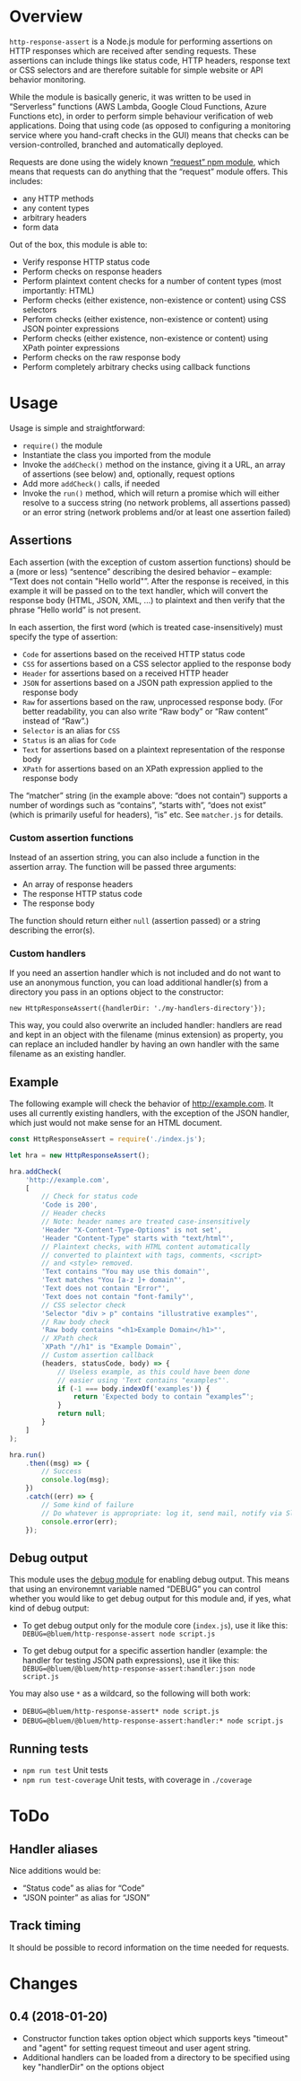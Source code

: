 # Overview

`http-response-assert` is a Node.js module for performing assertions on HTTP responses which are received after sending requests. These assertions can include things like status code, HTTP headers, response text or CSS selectors and are therefore suitable for simple website or API behavior monitoring.

While the module is basically generic, it was written to be used in “Serverless” functions (AWS Lambda, Google Cloud Functions, Azure Functions etc), in order to perform simple behaviour verification of web applications. Doing that using code (as opposed to configuring a monitoring service where you hand-craft checks in the GUI) means that checks can be version-controlled, branched and automatically deployed.

Requests are done using the widely known [“request” npm module](https://www.npmjs.com/package/request), which means that requests can do anything that the “request” module offers. This includes:

* any HTTP methods
* any content types
* arbitrary headers
* form data

Out of the box, this module is able to:

* Verify response HTTP status code
* Perform checks on response headers
* Perform plaintext content checks for a number of content types (most importantly: HTML)
* Perform checks (either existence, non-existence or content) using CSS selectors
* Perform checks (either existence, non-existence or content) using JSON pointer expressions
* Perform checks (either existence, non-existence or content) using XPath pointer expressions
* Perform checks on the raw response body
* Perform completely arbitrary checks using callback functions


# Usage

Usage is simple and straightforward:

* ``require()`` the module
* Instantiate the class you imported from the module
* Invoke the `addCheck()` method on the instance, giving it a URL, an array of assertions (see below) and, optionally, request options
* Add more `addCheck()` calls, if needed
* Invoke the `run()` method, which will return a promise which will either resolve to a success string (no network problems, all assertions passed) or an error string (network problems and/or at least one assertion failed)

## Assertions
Each assertion (with the exception of custom assertion functions) should be a (more or less) “sentence” describing the desired behavior – example: “Text does not contain "Hello world"”. After the response is received, in this example it will be passed on to the text handler, which will convert the response body (HTML, JSON, XML, ...) to plaintext and then verify that the phrase “Hello world” is not present.

In each assertion, the first word (which is treated case-insensitively) must specify the type of assertion:

* `Code` for assertions based on the received HTTP status code
* `CSS` for assertions based on a CSS selector applied to the response body
* `Header` for assertions based on a received HTTP header
* `JSON` for assertions based on a JSON path expression applied to the response body
* `Raw` for assertions based on the raw, unprocessed response body. (For better readability, you can also write “Raw body” or “Raw content” instead of “Raw”.)
* `Selector` is an alias for `CSS`
* `Status` is an alias for `Code`
* `Text` for assertions based on a plaintext representation of the response body
* `XPath` for assertions based on an XPath expression applied to the response body

The “matcher” string (in the example above: “does not contain”) supports a number of wordings such as “contains”, “starts with”, “does not exist” (which is primarily useful for headers), “is” etc. See `matcher.js` for details.


###  Custom assertion functions

Instead of an assertion string, you can also include a function in the assertion array. The function will be passed three arguments:

* An array of response headers
* The response HTTP status code
* The response body

The function should return either `null` (assertion passed) or a string describing the error(s).


### Custom handlers

If you need an assertion handler which is not included and do not want to use an anonymous function, you can load additional handler(s) from a directory you pass in an options object to the constructor:

    new HttpResponseAssert({handlerDir: './my-handlers-directory'});

This way, you could also overwrite an included handler: handlers are read and kept in an object with the filename (minus extension) as property, you can replace an included handler by having an own handler with the same filename as an existing handler.


## Example
The following example will check the behavior of http://example.com. It uses all currently existing handlers, with the exception of the JSON handler, which just would not make sense for an HTML document.

```js
const HttpResponseAssert = require('./index.js');

let hra = new HttpResponseAssert();

hra.addCheck(
    'http://example.com',
    [
        // Check for status code
        'Code is 200',
        // Header checks
        // Note: header names are treated case-insensitively
        'Header "X-Content-Type-Options" is not set',
        'Header "Content-Type" starts with "text/html"',
        // Plaintext checks, with HTML content automatically
        // converted to plaintext with tags, comments, <script>
        // and <style> removed.
        'Text contains "You may use this domain"',
        'Text matches "You [a-z ]+ domain"',
        'Text does not contain "Error"',
        'Text does not contain "font-family"',
        // CSS selector check
        'Selector "div > p" contains "illustrative examples"',
        // Raw body check
        'Raw body contains "<h1>Example Domain</h1>"',
        // XPath check
        `XPath "//h1" is "Example Domain"`,
        // Custom assertion callback
        (headers, statusCode, body) => {
            // Useless example, as this could have been done
            // easier using 'Text contains "examples"'.
            if (-1 === body.indexOf('examples')) {
                return 'Expected body to contain “examples”';
            }
            return null;
        }
    ]
);

hra.run()
    .then((msg) => {
        // Success
        console.log(msg);
    })
    .catch((err) => {
        // Some kind of failure
        // Do whatever is appropriate: log it, send mail, notify via Slack, ...
        console.error(err);
    });
```


## Debug output

This module uses the [debug module](https://www.npmjs.com/package/debug) for enabling debug output. This means that using an environemnt variable named “DEBUG” you can control whether you would like to get debug output for this module and, if yes, what kind of debug output:

* To get debug output only for the module core (`index.js`), use it like this: `DEBUG=@bluem/http-response-assert node script.js`

* To get debug output for a specific assertion handler (example: the handler for testing JSON path expressions), use it like this: `DEBUG=@bluem/@bluem/http-response-assert:handler:json node script.js`

You may also use `*` as a wildcard, so the following will both work:

* `DEBUG=@bluem/http-response-assert* node script.js`
* `DEBUG=@bluem/@bluem/http-response-assert:handler:* node script.js`


## Running tests
* `npm run test` Unit tests
* `npm run test-coverage` Unit tests, with coverage in `./coverage`

# ToDo

## Handler aliases
Nice additions would be:

* “Status code” as alias for “Code”
* “JSON pointer” as alias for “JSON”


## Track timing
It should be possible to record information on the time needed for requests.


# Changes

## 0.4 (2018-01-20)
* Constructor function takes option object which supports keys "timeout" and "agent" for setting request timeout and user agent string.
* Additional handlers can be loaded from a directory to be specified using key "handlerDir" on the options object
